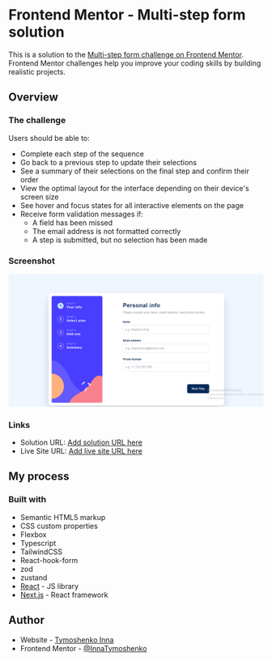# Frontend Mentor - Multi-step form solution

This is a solution to the [Multi-step form challenge on Frontend Mentor](https://www.frontendmentor.io/challenges/multistep-form-YVAnSdqQBJ). Frontend Mentor challenges help you improve your coding skills by building realistic projects.

## Overview

### The challenge

Users should be able to:

- Complete each step of the sequence
- Go back to a previous step to update their selections
- See a summary of their selections on the final step and confirm their order
- View the optimal layout for the interface depending on their device's screen size
- See hover and focus states for all interactive elements on the page
- Receive form validation messages if:
  - A field has been missed
  - The email address is not formatted correctly
  - A step is submitted, but no selection has been made

### Screenshot

![](./screenshot.jpg)

### Links

- Solution URL: [Add solution URL here](https://github.com/InnaTymoshenko/multi-step-form)
- Live Site URL: [Add live site URL here](https://multi-step-form-beta-self.vercel.app/)

## My process

### Built with

- Semantic HTML5 markup
- CSS custom properties
- Flexbox
- Typescript
- TailwindCSS
- React-hook-form
- zod
- zustand
- [React](https://reactjs.org/) - JS library
- [Next.js](https://nextjs.org/) - React framework

## Author

- Website - [Tymoshenko Inna](https://itymoshenko.vercel.app/)
- Frontend Mentor - [@InnaTymoshenko](https://www.frontendmentor.io/profile/InnaTymoshenko)

